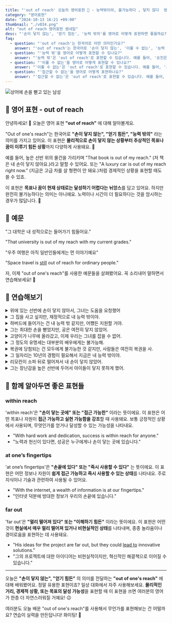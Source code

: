 ```yaml
---
title: "'out of reach' 오늘의 영어표현 🙌 - 능력밖이야, 불가능하다 , 닿지 않다  영어로"
category: "영어표현"
date: "2024-10-13 16:21 +09:00"
thumbnail: "./v034.png"
alt: "out of reach 영어표현 썸네일"
desc: "'손이 닿지 않는', '얻기 힘든', '능력 밖의'를 영어로 어떻게 표현하면 좋을까요? '그 대학은 내 성적으로는 들어가기 힘들어요.', '우주 여행은 아직 일반인에게는 먼 이야기예요.' 등을 영어로 표현하는 법을 배워봅시다. 다양한 예문을 통해서 연습하고 본인의 표현으로 만들어 보세요."
faq:
  - question: "'out of reach'는 한국어로 어떤 의미인가요?"
    answer: "'out of reach'는 한국어로 '손이 닿지 않는', '이룰 수 없는', '능력 밖' 등으로 번역될 수 있습니다. 어떤 것이나 목표가 실현 가능하지 않거나 도달할 수 없는 상태를 나타냅니다."
  - question: "'능력 밖'을 영어로 어떻게 표현할 수 있나요?"
    answer: "'능력 밖'은 'out of reach'로 표현할 수 있습니다. 예를 들어, '승진은 내 능력 밖이야.'는 'That promotion is totally out of my reach right now.'로 말할 수 있습니다."
  - question: "'이룰 수 없는'을 영어로 어떻게 표현할 수 있나요?"
    answer: "'이룰 수 없는'은 'out of reach'로 표현할 수 있습니다. 예를 들어, '그들의 사랑은 이룰 수 없는 것이었다'는 'Their love was out of their reach'로 말할 수 있습니다."
  - question: "'접근할 수 없는'을 영어로 어떻게 표현하나요?"
    answer: "'접근할 수 없는'은 'out of reach'로 표현할 수 있습니다. 예를 들어, '그 정보는 나에게 접근할 수 없는 것이었다'는 'That information was out of my reach'로 표현할 수 있습니다."
---
```


![상어에 손을 뻗고 있는 남성](./v034-1.jpg)

## 🌟 영어 표현 - out of reach

안녕하세요! 👋 오늘은 영어 표현 **"out of reach"** 에 대해 알아볼게요.

"Out of one's reach"는 한국어로 **"손이 닿지 않는", "얻기 힘든", "능력 밖의"** 라는 의미를 가지고 있어요. 이 표현은 **물리적으로 손이 닿지 않는 상황부터 추상적인 목표나 꿈이 이루기 힘든 상황**까지 다양하게 사용돼요. 🙌

예를 들어, 높은 선반 위의 물건을 가리키며 "That book is out of my reach." (저 책은 내 손이 닿지 않아요.)라고 말할 수 있어요. 또는 "A luxury car is out of my reach right now." (지금은 고급 차를 살 형편이 안 돼요.)처럼 경제적인 상황을 표현할 때도 쓸 수 있죠.

이 표현은 **목표나 꿈이 현재 상태로는 달성하기 어렵다는 뉘앙스**를 담고 있어요. 하지만 완전히 불가능하다는 의미는 아니에요. 노력이나 시간이 더 필요하다는 것을 암시하는 경우가 많답니다. 💪

## 📖 예문

"그 대학은 내 성적으로는 들어가기 힘들어요."

"That university is out of my reach with my current grades."

"우주 여행은 아직 일반인들에게는 먼 이야기예요"

"Space travel is <a href="/blog/in-english/254.still/">still</a> out of reach for ordinary people."

자, 이제 "out of one's reach"를 사용한 예문들을 살펴봤어요. 꼭 소리내어 말하면서 연습해보세요! 🚀

## 💬 연습해보기

<details>
<summary>위에 있는 선반에 손이 닿지 않아서, 그녀는 도움을 요청했어</summary>
<span>The top shelf was out of her reach, so she <a href="/blog/in-english/125.ask-for/">asked for</a> help.</span>
</details>

<details>
<summary>그 집을 사고 싶지만, 재정적으로 내 능력 밖이야.</summary>
<span>I'd love to buy that house, but it's out of my reach financially.</span>
</details>

<details>
<summary>하버드에 들어가는 건 내 능력 밖 같지만, 어쨌든 지원할 거야.</summary>
<span>Getting into Harvard seems out of my reach, but I'll apply anyway.</span>
</details>

<details>
<summary>그는 최대한 손을 뻗었지만, 공은 여전히 닿지 않았어.</summary>
<span>He stretched as far as he could, but the ball was still out of his reach.</span>
</details>

<details>
<summary>고양이가 나무에 올라갔고, 이제 우리는 그녀를 잡을 수 없어.</summary>
<span>The cat climbed up the tree, and now she's out of our reach.</span>
</details>

<details>
<summary>그 정도의 유명세는 대부분의 배우에게는 불가능해.</summary>
<span>That level of fame is out of reach for most actors.</span>
</details>

<details>
<summary>복권에 당첨되는 건 모두에게 불가능한 것 같지만, 사람들은 여전히 복권을 사.</summary>
<span>Winning the lottery <a href="/blog/한-것-같아-영어표현/">feels like</a> it's out of everyone's reach, but people still play.</span>
</details>

<details>
<summary>그 일자리는 10년의 경험이 필요해서 지금은 내 능력 밖이야.</summary>
<span>The job <a href="/blog/in-english/155.require/">requires</a> 10 years of experience, so it's out of my reach for now.</span>
</details>

<details>
<summary>리모컨이 소파 뒤로 떨어져서 내 손이 닿지 않았어.</summary>
<span>The remote <a href="/blog/in-english/031.fall-behind/">fell behind</a> the couch and was out of my reach.</span>
</details>

<details>
<summary>그는 장난감을 높은 선반에 두어서 아이들이 닿지 못하게 했어.</summary>
<span>He kept the toys on the high shelf, out of the kids' reach.</span>
</details>

## 🤝 함께 알아두면 좋은 표현들

### within reach

'within reach'은 **"손이 닿는 곳에" 또는 "접근 가능한"** 이라는 뜻이에요. 이 표현은 어떤 목표나 자원이 **접근 가능하고 실현 가능함을 강조**할 때 사용돼요. 보통 긍정적인 상황에서 사용되며, 무엇인가를 얻거나 달성할 수 있는 가능성을 나타내요.

- "With hard work and dedication, success is within reach for anyone."
- "노력과 헌신이 있다면, 성공은 누구에게나 손이 닿는 곳에 있습니다."

### at one’s fingertips

'at one’s fingertips'은 **"손끝에 있다" 또는 "즉시 사용할 수 있다"** 는 뜻이에요. 이 표현은 어떤 정보나 자원이 **쉽게 접근 가능하고 즉시 사용할 수 있는 상태**를 나타내요. 주로 지식이나 기술과 관련하여 사용될 수 있어요.

- "With the internet, a wealth of information is at our fingertips."
- "인터넷 덕분에 방대한 정보가 우리의 손끝에 있습니다."

### far out

'far out'은 **"멀리 떨어져 있다" 또는 "이해하기 힘든"** 이라는 뜻이에요. 이 표현은 어떤 것이 **현실에서 매우 멀리 떨어져 있거나 비현실적인 상태**를 나타내며, 종종 놀라움이나 경이로움을 표현하는 데 사용돼요.

- "His ideas for the project are far out, but they could [lead to](/blog/vocab-1/004.lead-to/) innovative solutions."
- "그의 프로젝트에 대한 아이디어는 비현실적이지만, 혁신적인 해결책으로 이어질 수 있습니다."

---

오늘은 **"손이 닿지 않는", "얻기 힘든"** 의 의미를 전달하는 **"out of one's reach"** 에 대해 배워봤어요. 정말 유용한 표현이죠? 일상 대화에서 자주 사용해보세요. **물리적인 거리, 경제적 상황, 또는 목표의 달성 가능성**을 표현할 때 이 표현을 쓰면 여러분의 영어가 한층 더 자연스러워질 거예요! 😉

여러분도 오늘 배운 "out of one's reach"를 사용해서 무언가를 표현해보는 건 어떨까요? 연습이 실력을 만든답니다! 화이팅! 💪
